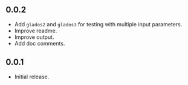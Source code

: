 ## 0.0.2

- Add `glados2` and `glados3` for testing with multiple input parameters.
- Improve readme.
- Improve output.
- Add doc comments.

## 0.0.1

- Initial release.
